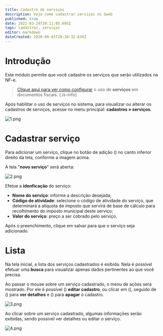 ```yaml
---
title: Cadastro de serviços
description: Veja como cadastrar serviços no Gweb
published: true
date: 2022-03-24T20:11:05.695Z
tags: cadastros, serviços
editor: markdown
dateCreated: 2020-09-03T20:30:32.639Z
---
```


# Introdução

Este módulo permite que você cadastre os serviços que serão utilizados na NF-e.

> [Clique aqui para ver como configurar](https://help.gdoorweb.com.br/pt-br/configuracoes/geral#servi%C3%A7os) o uso de **serviços** em documentos fiscais.
{.is-info}


Após habilitar o uso de serviços no sistema, para visualizar ou alterar os cadastros de serviços, acesse no menu principal: **cadastros » serviços**.

![1.png](/cadastros/serviços/1.png)

# Cadastrar serviço

Para adicionar um serviço, clique no botão de adição (<em class="mdi mdi-plus"></em>) no canto inferior direito da tela, conforme a imagem acima.

A tela "**novo serviço**" será aberta:

![2.png](/cadastros/serviços/2.png)

Efetue a **idenficação** do serviço:
- **Nome do serviço**: informe a descrição desejada;
- **Código de atividade**: selecione o código de atividade do serviço, que determinará a alíquota de imposto que servirá de base de cálculo para recolhimento do imposto municipal deste serviço;
- **Valor do serviço**: preço a ser cobrado pelo serviço.

Após o preenchimento, clique em <span class="mat-button mdi "> salvar</span>  para que o serviço seja adicionado.

# Lista

Na tela inicial, a lista dos serviços cadastrados é exibida. Nela é possível efetuar uma **busca** para visualizar apenas dados pertinentes ao que você precisa.

Ao passar o mouse sobre um serviço cadastrado, o menu de ações será mostrado. Por ele é possível (<em class="mdi mdi-pencil"></em>) **editar cadastro**, ou clicar em (<em class="mdi mdi-dots-vertical"></em>), seguido de (<em class="mdi mdi-eye"></em>) para **ver detalhes** e (<em class="mdi mdi-delete"></em>) para **apagar** o cadastro.

![3.png](/cadastros/serviços/3.png)

Ao clicar sobre um serviço cadastrado, algumas informações serão exibidas, sendo possível <span class="mat-button mdi "> ver detalhes</span> ou <span class="mat-button mdi "> editar</span> o serviço.

![4.png](/cadastros/serviços/4.png)



